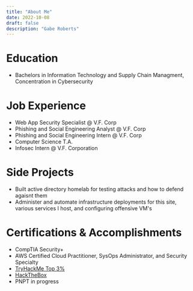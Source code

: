 ```yaml
---
title: "About Me"
date: 2022-10-08
draft: false 
description: "Gabe Roberts"
---
```




# Education
- Bachelors in Information Technology and Supply Chain Managment, Concentration in Cybersecurity


# Job Experience
- Web App Security Specialist @ V.F. Corp
- Phishing and Social Engineering Analyst @ V.F. Corp
- Phishing and Social Engineering Intern @ V.F. Corp
- Computer Science T.A.
- Infosec Intern @ V.F. Corporation

# Side Projects
- Built active directory homelab for testing attacks and how to defend agaisnt them
- Administer and automate infrastructure deployments for this site, various services I host, and configuring offensive VM's

# Certifications & Accomplishments
- CompTIA Security+
- AWS Certified Cloud Practitioner, SysOps Administrator, and Security Specialty
- [TryHackMe Top 3%](https://tryhackme.com/p/gabad00)
- [HackTheBox](https://app.hackthebox.com/profile/1122567)
- PNPT in progress
